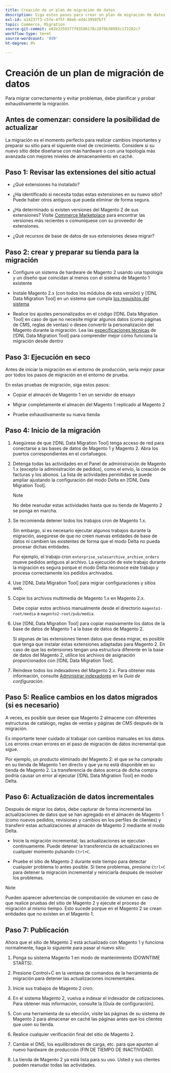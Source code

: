 ```yaml
---
title: Creación de un plan de migración de datos
description: Siga estos pasos para crear un plan de migración de datos para garantizar una actualización correcta de Magento 1 a Magento 2.
exl-id: a14237f3-c5fe-4f5f-86eb-ed4c39507bff
topic: Commerce, Migration
source-git-commit: e83e2359377f03506178c28f8b30993c172282c7
workflow-type: tm+mt
source-wordcount: '939'
ht-degree: 0%

---
```


# Creación de un plan de migración de datos

Para migrar correctamente y evitar problemas, debe planificar y probar exhaustivamente la migración.

## Antes de comenzar: considere la posibilidad de actualizar

La migración es el momento perfecto para realizar cambios importantes y preparar su sitio para el siguiente nivel de crecimiento. Considere si su nuevo sitio debe diseñarse con más hardware o con una topología más avanzada con mejores niveles de almacenamiento en caché.

## Paso 1: Revisar las extensiones del sitio actual

* ¿Qué extensiones ha instalado?

* ¿Ha identificado si necesita todas estas extensiones en su nuevo sitio? Puede haber otros antiguos que pueda eliminar de forma segura.

* ¿Ha determinado si existen versiones del Magento 2 de sus extensiones? Visite [Commerce Marketplace] para encontrar las versiones más recientes o comuníquese con su proveedor de extensiones.

* ¿Qué recursos de base de datos de sus extensiones desea migrar?

## Paso 2: crear y preparar su tienda para la migración

* Configure un sistema de hardware de Magento 2 usando una topología y un diseño que coincidan al menos con el sistema de Magento 1 existente

* Instale Magento 2.x (con todos los módulos de esta versión) y [!DNL Data Migration Tool] en un sistema que cumpla [los requisitos del sistema](../../installation/system-requirements.md)

* Realice los ajustes personalizados en el código [!DNL Data Migration Tool] en caso de que no necesite migrar algunos datos (como páginas de CMS, reglas de ventas) o desee convertir la personalización del Magento durante la migración. Lea las [especificaciones técnicas](technical-specification.md) de [!DNL Data Migration Tool] para comprender mejor cómo funciona la migración desde dentro

## Paso 3: Ejecución en seco

Antes de iniciar la migración en el entorno de producción, sería mejor pasar por todos los pasos de migración en el entorno de prueba.

En estas pruebas de migración, siga estos pasos:

* Copiar el almacén de Magento 1 en un servidor de ensayo

* Migrar completamente el almacén del Magento 1 replicado al Magento 2

* Pruebe exhaustivamente su nueva tienda

## Paso 4: Inicio de la migración

1. Asegúrese de que [!DNL Data Migration Tool] tenga acceso de red para conectarse a las bases de datos de Magento 1 y Magento 2. Abra los puertos correspondientes en el cortafuegos.

1. Detenga todas las actividades en el Panel de administración de Magento 1.x (excepto la administración de pedidos), como el envío, la creación de facturas y los abonos. La lista de actividades permitidas se puede ampliar ajustando la configuración del modo Delta en [!DNL Data Migration Tool].

   >[!NOTE]
   >
   >No debe reanudar estas actividades hasta que su tienda de Magento 2 se ponga en marcha.

1. Se recomienda detener todos los trabajos cron de Magento 1.x.

   Sin embargo, si es necesario ejecutar algunos trabajos durante la migración, asegúrese de que no creen nuevas entidades de base de datos ni cambien las existentes de forma que el modo Delta no pueda procesar dichas entidades.

   Por ejemplo, el trabajo cron `enterprise_salesarchive_archive_orders` mueve pedidos antiguos al archivo. La ejecución de este trabajo durante la migración es segura porque el modo Delta reconoce este trabajo y procesa correctamente los pedidos archivados.

1. Use [!DNL Data Migration Tool] para migrar configuraciones y sitios web.

1. Copie los archivos multimedia de Magento 1.x en Magento 2.x.

   Debe copiar estos archivos manualmente desde el directorio `magento1-root/media` a `magento2-root/pub/media`.

1. Use [!DNL Data Migration Tool] para copiar masivamente los datos de la base de datos de Magento 1 a la base de datos de Magento 2.

   Si algunas de las extensiones tienen datos que desea migrar, es posible que tenga que instalar estas extensiones adaptadas para Magento 2. En caso de que las extensiones tengan una estructura diferente en la base de datos del Magento 2, utilice los archivos de asignación proporcionados con [!DNL Data Migration Tool].

1. Reindexe todos los indexadores del Magento 2.x. Para obtener más información, consulte [Administrar indexadores](../../configuration/cli/manage-indexers.md) en la _Guía de configuración_.

## Paso 5: Realice cambios en los datos migrados (si es necesario)

A veces, es posible que desee que Magento 2 almacene con diferentes estructuras de catálogo, reglas de ventas y páginas de CMS después de la migración.

Es importante tener cuidado al trabajar con cambios manuales en los datos. Los errores crean errores en el paso de migración de datos incremental que sigue.

Por ejemplo, un producto eliminado del Magento 2: el que se ha comprado en su tienda de Magento 1 en directo y que ya no está disponible en su tienda de Magento 2. La transferencia de datos acerca de dicha compra podría causar un error al ejecutar [!DNL Data Migration Tool] en modo Delta.

## Paso 6: Actualización de datos incrementales

Después de migrar los datos, debe capturar de forma incremental las actualizaciones de datos que se han agregado en el almacén de Magento 1 (como nuevos pedidos, revisiones y cambios en los perfiles de clientes) y transferir estas actualizaciones al almacén de Magento 2 mediante el modo Delta.

* Inicie la migración incremental; las actualizaciones se ejecutan continuamente. Puede detener la transferencia de actualizaciones en cualquier momento pulsando `Ctrl+C`.

* Pruebe el sitio de Magento 2 durante este tiempo para detectar cualquier problema lo antes posible. Si tiene problemas, presione `Ctrl+C` para detener la migración incremental y reiniciarla después de resolver los problemas.

>[!NOTE]
>
>Pueden aparecer advertencias de comprobación de volumen en caso de que realice pruebas del sitio de Magento 2 y ejecute el proceso de migración al mismo tiempo. Esto sucede porque en el Magento 2 se crean entidades que no existen en el Magento 1.

## Paso 7: Publicación

Ahora que el sitio de Magento 2 está actualizado con Magento 1 y funciona normalmente, haga lo siguiente para pasar al nuevo sitio:

1. Ponga su sistema Magento 1 en modo de mantenimiento (DOWNTIME STARTS).

1. Presione Control+C en la ventana de comandos de la herramienta de migración para detener las actualizaciones incrementales.

1. Inicie sus trabajos de Magento 2 cron.

1. En el sistema Magento 2, vuelva a indexar el indexador de cotizaciones. Para obtener más información, consulte la [Guía de configuración].

1. Con una herramienta de su elección, visite las páginas de su sistema de Magento 2 para almacenar en caché las páginas antes que los clientes que usen su tienda.

1. Realice cualquier verificación final del sitio de Magento 2.

1. Cambie el DNS, los equilibradores de carga, etc. para que apunten al nuevo hardware de producción (FIN DE TIEMPO DE INACTIVIDAD).

1. La tienda de Magento 2 ya está lista para su uso. Usted y sus clientes pueden reanudar todas las actividades.

<!-- LINK ADDRESSES -->

[Commerce Marketplace]: https://marketplace.magento.com

